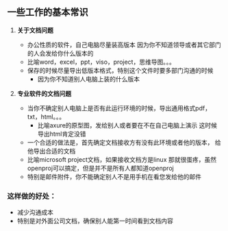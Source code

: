 
## 一些工作的基本常识


1. **关于文档问题**
	- 办公性质的软件，自己电脑尽量装高版本 因为你不知道领导或者其它部门的人会发给你什么版本的
	- 比喻word，excel，ppt，viso，project，思维导图。。。
	- 保存的时候尽量导出低版本格式，特别这个文件时要多部门沟通的时候
		- 因为你不知道别人电脑上装的什么版本
		

2. **专业软件的文档问题**
	- 当你不确定别人电脑上是否有此运行环境的时候，导出通用格式pdf，txt，html。。。
		- 比喻axure的原型图，发给别人或者要在不在自己电脑上演示 这时候导出html肯定没错
	- 一个合适的做法是，首先确定文档接收方有没有此环境或者他的版本， 给他导出合适的文档
	- 比喻microsoft project文档，如果接收文档方是linux 那就很蛋疼，虽然openproj可以搞定，但是并不是所有人都知道openproj
	- 特别是邮件附件，你不能确定别人不是用手机在看您发给他的邮件


### 这样做的好处：  
- 减少沟通成本
- 特别是对外面公司文档，确保别人能第一时间看到文档内容


